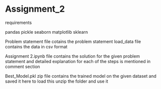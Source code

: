 # Assignment_2

requirements

pandas
pickle
seaborn
matplotlib
sklearn


Problem statement file cotains the problem statement 
load_data file contains the data in csv format

Assignment 2.ipynb file contains the solution for the given problem statement 
and detailed explanation for each of the steps is mentioned in comment section

Best_Model.pkl zip file contains the trained model on the given dataset and saved it here
to load this unzip the folder and use it

